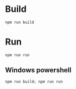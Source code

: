 # Build

`npm run build`

# Run

`npm run run`


## Windows powershell

`npm run build; npm run run`
